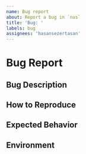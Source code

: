 ```yaml
---
name: Bug report
about: Report a bug in `nus`
title: 'Bug: '
labels: bug
assignees: 'hasansezertasan'
---
```

# Bug Report

## Bug Description

<!--
This issue tracker is a tool to address bugs in nus itself.
Please use GitHub Discussions about your own code or scenarios.

Replace this comment with a clear outline of what the bug is.
-->

## How to Reproduce

<!--
Describe how to replicate the bug.

Include a minimal reproducible example that demonstrates the bug. Here is an example of a minimal reproducible example:

```shell
nus version
```

Include the full traceback if there was an exception. For example:

```shell
╭─────────────────────────── Traceback (most recent call last) ─────────────────────────╮
│ /Users/hasansezertasan/Developer/projects/nus/src/nus/main.py:28 in show_version      │
│                                                                                       │
│   25 │   Example output:                                                              │
│   26 │   │   0.4.0                                                                    │
│   27 │   """                                                                          │
│ > 28 │   0/0                                                                          │
│   29 │   logger.info("Command `version` called.")                                     │
│   30 │   typer.echo(version("nus"))                                                   │
│   31 │   logger.info("Version displayed successfully.")                               │
╰───────────────────────────────────────────────────────────────────────────────────────╯
ZeroDivisionError: division by zero
```
-->

## Expected Behavior

<!--
Describe the expected behavior that should have happened but didn't.
-->

## Environment

<!--
Simply run `nus info` and paste the output here.

```shell
Application Version: 0.0
Python Version: 3.8.20 (CPython)
Platform: Darwin
```
-->
